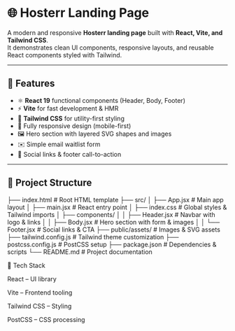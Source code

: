 # 🌐 Hosterr Landing Page

A modern and responsive **Hosterr landing page** built with **React, Vite, and Tailwind CSS**.  
It demonstrates clean UI components, responsive layouts, and reusable React components styled with Tailwind.

---

## 🚀 Features
- ⚛️ **React 19** functional components (Header, Body, Footer)  
- ⚡ **Vite** for fast development & HMR  
- 🎨 **Tailwind CSS** for utility-first styling  
- 📱 Fully responsive design (mobile-first)  
- 🖼️ Hero section with layered SVG shapes and images  
- ✉️ Simple email waitlist form  
- 🔗 Social links & footer call-to-action  

---

## 📂 Project Structure
├── index.html # Root HTML template
├── src/
│ ├── App.jsx # Main app layout
│ ├── main.jsx # React entry point
│ ├── index.css # Global styles & Tailwind imports
│ ├── components/
│ │ ├── Header.jsx # Navbar with logo & links
│ │ ├── Body.jsx # Hero section with form & images
│ │ └── Footer.jsx # Social links & CTA
├── public/assets/ # Images & SVG assets
├── tailwind.config.js # Tailwind theme customization
├── postcss.config.js # PostCSS setup
├── package.json # Dependencies & scripts
└── README.md # Project documentation

🎯 Tech Stack

React
 – UI library

Vite
 – Frontend tooling

Tailwind CSS
 – Styling

PostCSS
 – CSS processing